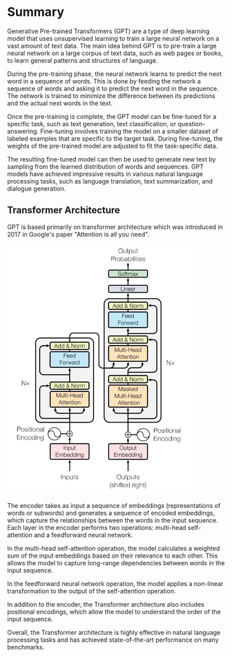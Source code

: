# Summary

Generative Pre-trained Transformers (GPT) are a type of deep learning model that uses unsupervised learning to train a large neural network on a vast amount of text data. The main idea behind GPT is to pre-train a large neural network on a large corpus of text data, such as web pages or books, to learn general patterns and structures of language.

During the pre-training phase, the neural network learns to predict the next word in a sequence of words. This is done by feeding the network a sequence of words and asking it to predict the next word in the sequence. The network is trained to minimize the difference between its predictions and the actual next words in the text.

Once the pre-training is complete, the GPT model can be fine-tuned for a specific task, such as text generation, text classification, or question-answering. Fine-tuning involves training the model on a smaller dataset of labeled examples that are specific to the target task. During fine-tuning, the weights of the pre-trained model are adjusted to fit the task-specific data.

The resulting fine-tuned model can then be used to generate new text by sampling from the learned distribution of words and sequences. GPT models have achieved impressive results in various natural language processing tasks, such as language translation, text summarization, and dialogue generation.

## Transformer Architecture

GPT is based primarily on transformer architecture which was introduced in 2017 in Google's paper "Attention is all you need".

![transformer](assets/Transformer.png)

The encoder takes as input a sequence of embeddings (representations of words or subwords) and generates a sequence of encoded embeddings, which capture the relationships between the words in the input sequence. Each layer in the encoder performs two operations: multi-head self-attention and a feedforward neural network.

In the multi-head self-attention operation, the model calculates a weighted sum of the input embeddings based on their relevance to each other. This allows the model to capture long-range dependencies between words in the input sequence.

In the feedforward neural network operation, the model applies a non-linear transformation to the output of the self-attention operation.

In addition to the encoder, the Transformer architecture also includes positional encodings, which allow the model to understand the order of the input sequence.

Overall, the Transformer architecture is highly effective in natural language processing tasks and has achieved state-of-the-art performance on many benchmarks.
